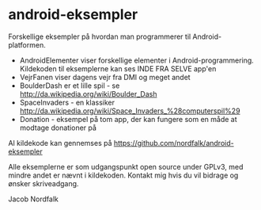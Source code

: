 # android-eksempler

Forskellige eksempler på hvordan man programmerer til Android-platformen.


  * AndroidElementer viser forskellige elementer i Android-programmering. Kildekoden til eksemplerne kan ses INDE FRA SELVE app'en
  * VejrFanen viser dagens vejr fra DMI og meget andet
  * BoulderDash er et lille spil - se http://da.wikipedia.org/wiki/Boulder_Dash
  * SpaceInvaders - en klassiker http://da.wikipedia.org/wiki/Space_Invaders_%28computerspil%29
  * Donation - eksempel på tom app, der kan fungere som en måde at modtage donationer på



Al kildekode kan gennemses på
https://github.com/nordfalk/android-eksempler

Alle eksemplerne er som udgangspunkt open source under GPLv3, med mindre andet er nævnt i kildekoden. Kontakt mig hvis du vil bidrage og ønsker skriveadgang.

Jacob Nordfalk
